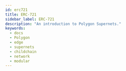```yaml
---
id: erc721
title: ERC-721
sidebar_label: ERC-721
description: "An introduction to Polygon Supernets."
keywords:
  - docs
  - Polygon
  - edge
  - supernets
  - childchain
  - network
  - modular
---
```

